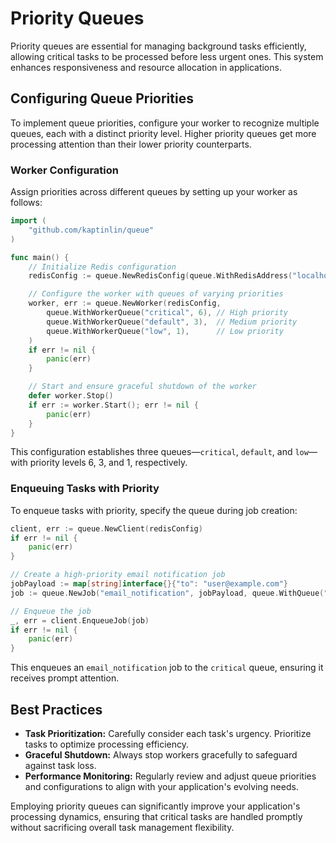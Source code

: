 # Priority Queues

Priority queues are essential for managing background tasks efficiently, allowing critical tasks to be processed before less urgent ones. This system enhances responsiveness and resource allocation in applications.

## Configuring Queue Priorities

To implement queue priorities, configure your worker to recognize multiple queues, each with a distinct priority level. Higher priority queues get more processing attention than their lower priority counterparts.

### Worker Configuration

Assign priorities across different queues by setting up your worker as follows:

```go
import (
    "github.com/kaptinlin/queue"
)

func main() {
    // Initialize Redis configuration
    redisConfig := queue.NewRedisConfig(queue.WithRedisAddress("localhost:6379"))

    // Configure the worker with queues of varying priorities
    worker, err := queue.NewWorker(redisConfig,
        queue.WithWorkerQueue("critical", 6), // High priority
        queue.WithWorkerQueue("default", 3),  // Medium priority
        queue.WithWorkerQueue("low", 1),      // Low priority
    )
    if err != nil {
        panic(err)
    }

    // Start and ensure graceful shutdown of the worker
    defer worker.Stop()
    if err := worker.Start(); err != nil {
        panic(err)
    }
}
```

This configuration establishes three queues—`critical`, `default`, and `low`—with priority levels 6, 3, and 1, respectively.

### Enqueuing Tasks with Priority

To enqueue tasks with priority, specify the queue during job creation:

```go
client, err := queue.NewClient(redisConfig)
if err != nil {
    panic(err)
}

// Create a high-priority email notification job
jobPayload := map[string]interface{}{"to": "user@example.com"}
job := queue.NewJob("email_notification", jobPayload, queue.WithQueue("critical"))

// Enqueue the job
_, err = client.EnqueueJob(job)
if err != nil {
    panic(err)
}
```

This enqueues an `email_notification` job to the `critical` queue, ensuring it receives prompt attention.

## Best Practices

- **Task Prioritization:** Carefully consider each task's urgency. Prioritize tasks to optimize processing efficiency.
- **Graceful Shutdown:** Always stop workers gracefully to safeguard against task loss.
- **Performance Monitoring:** Regularly review and adjust queue priorities and configurations to align with your application's evolving needs.

Employing priority queues can significantly improve your application's processing dynamics, ensuring that critical tasks are handled promptly without sacrificing overall task management flexibility.